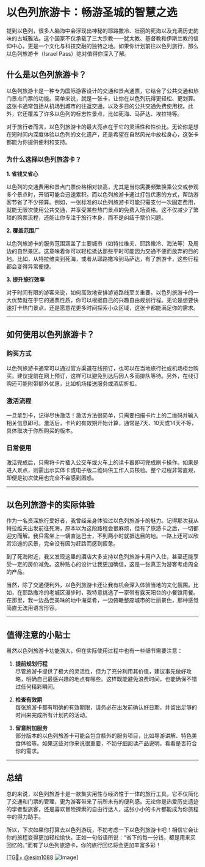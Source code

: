 # 以色列旅游卡：畅游圣城的智慧之选

提到以色列，很多人脑海中会浮现出神秘的耶路撒冷、壮丽的死海以及充满历史韵味的古城雅法。这个国家不仅承载了三大宗教——犹太教、基督教和伊斯兰教的信仰中心，更是一个文化与科技交融的独特之地。如果你计划前往以色列旅行，那么以色列旅游卡（Israel Pass）绝对值得你深入了解。

## 什么是以色列旅游卡？

以色列旅游卡是一种专为国际游客设计的交通和景点通票，它结合了公共交通和热门景点门票的功能。简单来说，就是一张卡，让你在以色列玩得更轻松、更划算。这张卡通常包括从机场到城市的往返交通，以及多日的公共交通免费使用权。此外，它还覆盖了许多以色列的标志性景点，比如死海、马萨达、埃拉特等。

对于旅行者而言，以色列旅游卡的最大亮点在于它的灵活性和性价比。无论你是想在短时间内深度体验以色列的文化遗产，还是希望在自然风光中放松身心，这张卡都能为你提供便利和支持。

### 为什么选择以色列旅游卡？

**1. 省钱又省心**

以色列的交通费用和景点门票价格相对较高，尤其是当你需要频繁换乘公交或参观多个景点时，开销可能会迅速累积。而以色列旅游卡通过打包优惠的方式，帮助游客节省了不少预算。例如，一张标准的以色列旅游卡可能只需支付一次固定费用，就能无限次使用公共交通，并享受某些热门景点的免费入场资格。这不仅减少了繁琐的购票流程，还能让你专注于旅行本身，而不是纠结于票价问题。

**2. 覆盖范围广**

以色列旅游卡的服务范围涵盖了主要城市（如特拉维夫、耶路撒冷、海法等）及周边的自然景区。这意味着你可以轻松抵达那些平时可能因为交通不便而放弃的目的地。比如，从特拉维夫到死海，或者从耶路撒冷到马萨达，有了旅游卡，这些行程都会变得异常便捷。

**3. 提升旅行效率**

对于时间有限的游客来说，如何高效地安排游览路线至关重要。以色列旅游卡的一大优势就在于它的通票性质，你可以根据自己的兴趣自由规划行程。无论是想要快速打卡热门景点，还是愿意花更多时间探索小众区域，这张卡都能满足你的需求。

---

## 如何使用以色列旅游卡？

### **购买方式**
以色列旅游卡通常可以通过官方渠道在线预订，也可以在当地旅行社或机场柜台购买。建议提前在网上预订，这样可以避免到达后因人多而排队等待。另外，在线订购还可能附带额外优惠，比如机场接送服务或酒店折扣。

### **激活流程**
一旦拿到卡，记得尽快激活！激活方法很简单，只需要扫描卡片上的二维码并输入相关信息即可。激活后，卡片的有效期开始计算，通常是7天、10天或14天不等，具体取决于你所购买的版本。

### **日常使用**
激活完成后，只需将卡片插入公交车或火车上的读卡器即可完成刷卡操作。如果是进入景点，则需出示实体卡或电子版二维码供工作人员核验。整个过程非常直观，即便是初次使用也完全不会感到困惑。

---

## 以色列旅游卡的实际体验

作为一名资深旅行爱好者，我曾经亲身体验过以色列旅游卡的魅力。记得那次我从特拉维夫出发前往死海，原本以为这段路程会很麻烦，但有了旅游卡之后，一切都迎刃而解。我只需坐上一辆直达巴士，不到两小时就抵达目的地。一路上还可以欣赏沿途的风景，完全没有因为赶路而感到疲惫。

到了死海附近，我又发现这里的酒店大多支持以色列旅游卡用户入住，甚至还能享受一定的房价减免。这种贴心的设计让我更加确信，这是一张真正为游客考虑周全的产品。

当然，除了交通便利外，以色列旅游卡还让我有机会深入体验当地的文化氛围。比如，在耶路撒冷的老城区漫步时，我特意挑选了一家带有露天阳台的小餐馆用餐。在那里，我一边品尝美味的地中海菜肴，一边俯瞰整座城市的壮丽景色，那种感觉简直无法用语言形容。

---

## 值得注意的小贴士

虽然以色列旅游卡功能强大，但在实际使用过程中也有一些细节需要注意：

1. **提前规划行程**  
   尽管旅游卡提供了极大的灵活性，但为了充分利用其价值，建议事先做好攻略，明确自己最感兴趣的地点有哪些。这样既能避免浪费时间，也能确保不错过任何精彩瞬间。

2. **检查有效期**  
   每张旅游卡都有明确的有效期限，请务必在出发前确认好日期，并留出足够的时间来完成所有计划内的活动。

3. **留意附加服务**  
   部分版本的以色列旅游卡可能会包含额外的服务项目，比如导游讲解、特色美食体验等。如果这些对你来说很重要，不妨仔细阅读产品说明，看看是否符合你的需求。

---

## 总结

总的来说，以色列旅游卡是一款集实用性与经济性于一体的旅行工具。它不仅简化了交通和门票的管理，更为游客带来了前所未有的便利感。无论你是热爱历史遗迹的学者型旅客，还是喜欢冒险探索的自由行达人，这张小小的卡片都能成为你旅程中的得力助手。

所以，下次如果你打算去以色列游玩，不妨考虑一下以色列旅游卡吧！相信它会让你的旅程变得更加轻松愉快。正如一句俗语所说：“省下的每一分钱，都是用来买回忆的。”而有了以色列旅游卡，你的旅行回忆将会更加丰富多彩！

[[TG💪+ @esim1088](https://t.me/s/esim1088) ![Image](https://i.postimg.cc/4NQfJmqS/Snipaste-2025-05-13-00-14-12.png)]